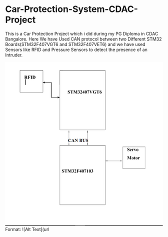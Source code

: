 # Car-Protection-System-CDAC-Project
This is a Car Protection Project which i did during my PG Diploma in CDAC Bangalore.
Here We have Used CAN protocol between two Different STM32 Boards(STM32F407VGT6 and STM32F407VET6) and we have used Sensors like RFID and Pressure Sensors
to detect the presence of an Intruder.


![Block Diagram](/Project%20Images/Capture.PNG)
Format: ![Alt Text](url
